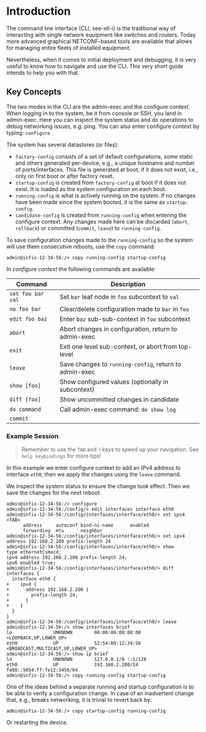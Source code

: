 # Introduction

The command line interface (CLI, see-ell-i) is the traditional way of
interacting with single network equipment like switches and routers.
Today more advanced graphical NETCONF-based tools are available that
allows for managing entire fleets of installed equipment.

Nevertheless, when it comes to initial deployment and debugging, it
is very useful to know how to navigate and use the CLI.  This very
short guide intends to help you with that.

## Key Concepts

The two modes in the CLI are the admin-exec and the configure context.
When logging in to the system, be it from console or SSH, you land in
admin-exec.  Here you can inspect the system status and do operations
to debug networking issues, e.g. ping.  You can also enter configure
context by typing: `configure`

The system has several datastores (or files):

 - `factory-config` consists of a set of default configurations, some
   static and others generated per-device, e.g., a unique hostname and
   number of ports/interfaces.   This file is generated at boot, if it
   does not exist, i.e., only on first boot or after factory reset.
 - `startup-config` is created from `factory-config` at boot if it does
   not exist.  It is loaded as the system configuration on each boot.
 - `running-config` is what is actively running on the system.  If no
   changes have been made since the system booted, it is the same as
   `startup-config`.
 - `candidate-config` is created from `running-config` when entering the
   configure context.  Any changes made here can be discarded (`abort`,
   `rollback`) or committed (`commit`, `leave`) to `running-config`.

To save configuration changes made to the `running-config` so the system
will use them consecutive reboots, use the `copy` command:

    admin@infix-12-34-56:/> copy running-config startup-config

In *configure context* the following commands are available:

| **Command**       | **Description**                                        |
|-------------------|--------------------------------------------------------|
| `set foo bar val` | Set `bar` leaf node in `foo` subcontext to `val`       |
| `no foo bar`      | Clear/delete configuration made to `bar` in `foo`      |
| `edit foo baz`    | Enter `baz` sub-sub-context in `foo` subcontext        |
| `abort`           | Abort changes in configuration, return to admin-exec   |
| `exit`            | Exit one level sub-context, or abort from top-level    |
| `leave`           | Save changes to `running-config`, return to admin-exec |
| `show [foo]`      | Show configured values (optionally in subcontext)      |
| `diff [foo]`      | Show uncommitted changes in candidate                  |
| `do command`      | Call admin-exec command: `do show log`                 |
| `commit`          |                                                        |

### Example Session

> Remember to use the `TAB` and `?` keys to speed up your navigation.
> See `help keybindings` for more tips!

In this example we enter configure context to add an IPv4 address to
interface `eth0`, then we apply the changes using the `leave` command.

We inspect the system status to ensure the change took effect.  Then we
save the changes for the next reboot.

```
admin@infix-12-34-56:/> configure
admin@infix-12-34-56:/config/> edit interfaces interface eth0
admin@infix-12-34-56:/config/interfaces/interface/eth0/> set ipv4 <TAB>
      address     autoconf bind-ni-name      enabled
	  forwarding  mtu      neighbor
admin@infix-12-34-56:/config/interfaces/interface/eth0/> set ipv4 address 192.168.2.200 prefix-length 24
admin@infix-12-34-56:/config/interfaces/interface/eth0/> show
type ethernetCsmacd;
ipv4 address 192.168.2.200 prefix-length 24;
ipv6 enabled true;
admin@infix-12-34-56:/config/interfaces/interface/eth0/> diff
interfaces {
  interface eth0 {
+    ipv4 {
+      address 192.168.2.200 {
+        prefix-length 24;
+      }
+    }
  }
}
admin@infix-12-34-56:/config/interfaces/interface/eth0/> leave
admin@infix-12-34-56:/> show interfaces brief
lo               UNKNOWN        00:00:00:00:00:00 <LOOPBACK,UP,LOWER_UP>
eth0             UP             52:54:00:12:34:56 <BROADCAST,MULTICAST,UP,LOWER_UP>
admin@infix-12-34-56:/> show ip brief
lo               UNKNOWN        127.0.0.1/8 ::1/128
eth0             UP             192.168.2.200/24 fe80::5054:ff:fe12:3456/64
admin@infix-12-34-56:/> copy running-config startup-config
```

One of the ideas behind a separate running and startup configuration is
to be able to verify a configuration change.  In case of an inadvertent
change that, e.g., breaks networking, it is trivial to revert back by:

```
admin@infix-12-34-56:/> copy startup-config running-config
```

Or restarting the device.

